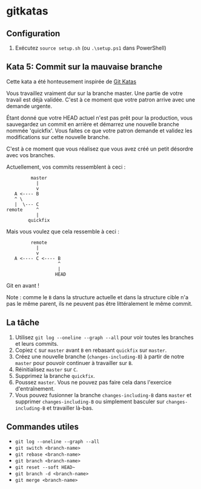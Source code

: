 # gitkatas

## Configuration

1. Exécutez `source setup.sh` (ou `.\setup.ps1` dans PowerShell)

## Kata 5: Commit sur la mauvaise branche

Cette kata a été honteusement inspirée de [Git Katas](http://blog.schauderhaft.de/gitkata/)

Vous travaillez vraiment dur sur la branche master.
Une partie de votre travail est déjà validée. C'est à ce moment que votre patron arrive avec une demande urgente.

Étant donné que votre HEAD actuel n'est pas prêt pour la production, vous sauvegardez un commit en arrière et démarrez une nouvelle branche nommée 'quickfix'. Vous faites ce que votre patron demande et validez les modifications sur cette nouvelle branche.

C'est à ce moment que vous réalisez que vous avez créé un petit désordre avec vos branches.

Actuellement, vos commits ressemblent à ceci :

```text
         master
           |
           v
   A <---- B
   ^ \
   |  \--- C
remote     ^
           |
        quickfix
```

Mais vous voulez que cela ressemble à ceci :

```text
         remote
           |
           v
   A <---- C <---- B
                   ^
                   |
                  HEAD
```

Git en avant !

Note : comme le `B` dans la structure actuelle et dans la structure cible n'a pas le même parent, ils ne peuvent pas être littéralement le même commit.

## La tâche

1. Utilisez `git log --oneline --graph --all` pour voir toutes les branches et leurs commits.
2. Copiez `C` sur `master` avant `B` en rebasant `quickfix` sur `master`.
3. Créez une nouvelle branche (`changes-including-B`) à partir de notre `master` pour pouvoir continuer à travailler sur `B`.
4. Réinitialisez `master` sur `C`.
5. Supprimez la branche `quickfix`.
6. Poussez `master`. Vous ne pouvez pas faire cela dans l'exercice d'entraînement.
7. Vous pouvez fusionner la branche `changes-including-B` dans `master` et supprimer `changes-including-B` ou simplement basculer sur `changes-including-B` et travailler là-bas.

## Commandes utiles

- `git log --oneline --graph --all`
- `git switch <branch-name>`
- `git rebase <branch-name>`
- `git branch <branch-name>`
- `git reset --soft HEAD~`
- `git branch -d <branch-name>`
- `git merge <branch-name>`
